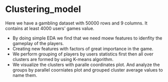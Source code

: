 # Clustering_model

Here we have a gambling dataset with 50000 rows and 9 columns. It contains at least 4000 users' games value. 
* By doing simple EDA we find that we need moew features to idenfity the gameplay of the players. 
* Creating new features with factors of great importance in the game.
* We perform grouping of players by users statistics first then all over clusters are formed by using K-means algorithm.
* We visualize the clusters with paralle coordinates plot. And analyze the groups by parallel coorniates plot and grouped cluster average values to name them.
